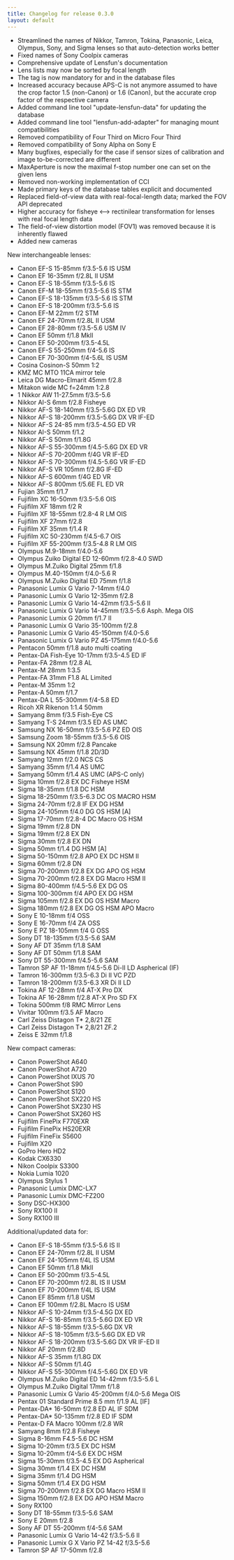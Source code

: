 ```yaml
---
title: Changelog for release 0.3.0
layout: default
---
```


* Streamlined the names of Nikkor, Tamron, Tokina, Panasonic, Leica, Olympus,
  Sony, and Sigma lenses so that auto-detection works better
* Fixed names of Sony Coolpix cameras
* Comprehensive update of Lensfun's documentation
* Lens lists may now be sorted by focal length
* The <cropfactor> tag is now mandatory for <camera> and <lens> in the database files
* Increased accuracy because APS-C is not anymore assumed to have the crop
  factor 1.5 (non-Canon) or 1.6 (Canon), but the accurate crop factor of the
  respective camera
* Added command line tool "update-lensfun-data" for updating the database
* Added command line tool "lensfun-add-adapter" for managing mount compatibilities
* Removed compatibility of Four Third on Micro Four Third
* Removed compatibility of Sony Alpha on Sony E
* Many bugfixes, especially for the case if sensor sizes of calibration and
  image to-be-corrected are different
* MaxAperture is now the maximal f-stop number one can set on the given lens
* Removed non-working implementation of CCI
* Made primary keys of the database tables explicit and documented
* Replaced field-of-view data with real-focal-length data; marked the FOV API
  deprecated
* Higher accuracy for fisheye <--> rectinilear transformation for lenses with
  real focal length data
* The field-of-view distortion model (FOV1) was removed because it is
  inherently flawed
* Added new cameras

New interchangeable lenses:

* Canon EF-S 15-85mm f/3.5-5.6 IS USM
* Canon EF 16-35mm f/2.8L II USM
* Canon EF-S 18-55mm f/3.5-5.6 IS
* Canon EF-M 18-55mm f/3.5-5.6 IS STM
* Canon EF-S 18-135mm f/3.5-5.6 IS STM
* Canon EF-S 18-200mm f/3.5-5.6 IS
* Canon EF-M 22mm f/2 STM
* Canon EF 24-70mm f/2.8L II USM
* Canon EF 28-80mm f/3.5-5.6 USM IV
* Canon EF 50mm f/1.8 MkII
* Canon EF 50-200mm f/3.5-4.5L
* Canon EF-S 55-250mm f/4-5.6 IS
* Canon EF 70-300mm f/4-5.6L IS USM
* Cosina Cosinon-S 50mm 1:2
* KMZ MC MTO 11CA mirror tele
* Leica DG Macro-Elmarit 45mm f/2.8
* Mitakon wide MC f=24mm 1:2.8
* 1 Nikkor AW 11-27.5mm f/3.5-5.6
* Nikkor AI-S 6mm f/2.8 Fisheye
* Nikkor AF-S 18-140mm f/3.5-5.6G DX ED VR
* Nikkor AF-S 18-200mm f/3.5-5.6G DX VR IF-ED
* Nikkor AF-S 24-85 mm f/3.5-4.5G ED VR
* Nikkor AI-S 50mm f/1.2
* Nikkor AF-S 50mm f/1.8G
* Nikkor AF-S 55-300mm f/4.5-5.6G DX ED VR
* Nikkor AF-S 70-200mm f/4G VR IF-ED
* Nikkor AF-S 70-300mm f/4.5-5.6G VR IF-ED
* Nikkor AF-S VR 105mm f/2.8G IF-ED
* Nikkor AF-S 600mm f/4G ED VR
* Nikkor AF-S 800mm f/5.6E FL ED VR
* Fujian 35mm f/1.7
* Fujifilm XC 16-50mm f/3.5-5.6 OIS
* Fujifilm XF 18mm f/2 R
* Fujifilm XF 18-55mm f/2.8-4 R LM OIS
* Fujifilm XF 27mm f/2.8
* Fujifilm XF 35mm f/1.4 R
* Fujifilm XC 50-230mm f/4.5-6.7 OIS
* Fujifilm XF 55-200mm f/3.5-4.8 R LM OIS
* Olympus M.9-18mm f/4.0-5.6
* Olympus Zuiko Digital ED 12-60mm f/2.8-4.0 SWD
* Olympus M.Zuiko Digital 25mm f/1.8
* Olympus M.40-150mm f/4.0-5.6 R
* Olympus M.Zuiko Digital ED 75mm f/1.8
* Panasonic Lumix G Vario 7-14mm f/4.0
* Panasonic Lumix G Vario 12-35mm f/2.8
* Panasonic Lumix G Vario 14-42mm f/3.5-5.6 II
* Panasonic Lumix G Vario 14-45mm f/3.5-5.6 Asph. Mega OIS
* Panasonic Lumix G 20mm f/1.7 II
* Panasonic Lumix G Vario 35-100mm f/2.8
* Panasonic Lumix G Vario 45-150mm f/4.0-5.6
* Panasonic Lumix G Vario PZ 45-175mm f/4.0-5.6
* Pentacon 50mm f/1.8 auto multi coating
* Pentax-DA Fish-Eye 10-17mm f/3.5-4.5 ED IF
* Pentax-FA 28mm f/2.8 AL
* Pentax-M 28mm 1:3.5
* Pentax-FA 31mm F1.8 AL Limited
* Pentax-M 35mm 1:2
* Pentax-A 50mm f/1.7
* Pentax-DA L 55-300mm f/4-5.8 ED
* Ricoh XR Rikenon 1:1.4 50mm
* Samyang 8mm f/3.5 Fish-Eye CS
* Samyang T-S 24mm f/3.5 ED AS UMC
* Samsung NX 16-50mm f/3.5-5.6 PZ ED OIS
* Samsung Zoom 18-55mm f/3.5-5.6 OIS
* Samsung NX 20mm f/2.8 Pancake
* Samsung NX 45mm f/1.8 2D/3D
* Samyang 12mm f/2.0 NCS CS
* Samyang 35mm f/1.4 AS UMC
* Samyang 50mm f/1.4 AS UMC (APS-C only)
* Sigma 10mm f/2.8 EX DC Fisheye HSM
* Sigma 18-35mm f/1.8 DC HSM
* Sigma 18-250mm f/3.5-6.3 DC OS MACRO HSM
* Sigma 24-70mm f/2.8 IF EX DG HSM
* Sigma 24-105mm f/4.0 DG OS HSM [A]
* Sigma 17-70mm f/2.8-4 DC Macro OS HSM
* Sigma 19mm f/2.8 DN
* Sigma 19mm f/2.8 EX DN
* Sigma 30mm f/2.8 EX DN
* Sigma 50mm f/1.4 DG HSM [A]
* Sigma 50-150mm f/2.8 APO EX DC HSM II
* Sigma 60mm f/2.8 DN
* Sigma 70-200mm f/2.8 EX DG APO OS HSM
* Sigma 70-200mm f/2.8 EX DG Macro HSM II
* Sigma 80-400mm f/4.5-5.6 EX DG OS
* Sigma 100-300mm f/4 APO EX DG HSM
* Sigma 105mm f/2.8 EX DG OS HSM Macro
* Sigma 180mm f/2.8 EX DG OS HSM APO Macro
* Sony E 10-18mm f/4 OSS
* Sony E 16-70mm f/4 ZA OSS
* Sony E PZ 18-105mm f/4 G OSS
* Sony DT 18-135mm f/3.5-5.6 SAM
* Sony AF DT 35mm f/1.8 SAM
* Sony AF DT 50mm f/1.8 SAM
* Sony DT 55-300mm f/4.5-5.6 SAM
* Tamron SP AF 11-18mm f/4.5-5.6 Di-II LD Aspherical (IF)
* Tamron 16-300mm f/3.5-6.3 Di II VC PZD
* Tamron 18-200mm f/3.5-6.3 XR Di II LD
* Tokina AF 12-28mm f/4 AT-X Pro DX
* Tokina AF 16-28mm f/2.8 AT-X Pro SD FX
* Tokina 500mm f/8 RMC Mirror Lens
* Vivitar 100mm f/3.5 AF Macro
* Carl Zeiss Distagon T* 2,8/21 ZE
* Carl Zeiss Distagon T* 2,8/21 ZF.2
* Zeiss E 32mm f/1.8

New compact cameras:

* Canon PowerShot A640
* Canon PowerShot A720
* Canon PowerShot IXUS 70
* Canon PowerShot S90
* Canon PowerShot S120
* Canon PowerShot SX220 HS
* Canon PowerShot SX230 HS
* Canon PowerShot SX260 HS
* Fujifilm FinePix F770EXR
* Fujifilm FinePix HS20EXR
* Fujifilm FineFix S5600
* Fujifilm X20
* GoPro Hero HD2
* Kodak CX6330
* Nikon Coolpix S3300
* Nokia Lumia 1020
* Olympus Stylus 1
* Panasonic Lumix DMC-LX7
* Panasonic Lumix DMC-FZ200
* Sony DSC-HX300
* Sony RX100 II
* Sony RX100 III

Additional/updated data for:

* Canon EF-S 18-55mm f/3.5-5.6 IS II
* Canon EF 24-70mm f/2.8L II USM
* Canon EF 24-105mm f/4L IS USM
* Canon EF 50mm f/1.8 MkII
* Canon EF 50-200mm f/3.5-4.5L
* Canon EF 70-200mm f/2.8L IS II USM
* Canon EF 70-200mm f/4L IS USM
* Canon EF 85mm f/1.8 USM
* Canon EF 100mm f/2.8L Macro IS USM
* Nikkor AF-S 10-24mm f/3.5-4.5G DX ED
* Nikkor AF-S 16-85mm f/3.5-5.6G DX ED VR
* Nikkor AF-S 18-55mm f/3.5-5.6G DX VR
* Nikkor AF-S 18-105mm f/3.5-5.6G DX ED VR
* Nikkor AF-S 18-200mm f/3.5-5.6G DX VR IF-ED II
* Nikkor AF 20mm f/2.8D
* Nikkor AF-S 35mm f/1.8G DX
* Nikkor AF-S 50mm f/1.4G
* Nikkor AF-S 55-300mm f/4.5-5.6G DX ED VR
* Olympus M.Zuiko Digital ED 14-42mm f/3.5-5.6 L
* Olympus M.Zuiko Digital 17mm f/1.8
* Panasonic Lumix G Vario 45-200mm f/4.0-5.6 Mega OIS
* Pentax 01 Standard Prime 8.5 mm f/1.9 AL [IF]
* Pentax-DA* 16-50mm f/2.8 ED AL IF SDM
* Pentax-DA* 50-135mm f/2.8 ED IF SDM
* Pentax-D FA Macro 100mm f/2.8 WR
* Samyang 8mm f/2.8 Fisheye
* Sigma 8-16mm F4.5-5.6 DC HSM
* Sigma 10-20mm f/3.5 EX DC HSM
* Sigma 10-20mm f/4-5.6 EX DC HSM
* Sigma 15-30mm f/3.5-4.5 EX DG Aspherical
* Sigma 30mm f/1.4 EX DC HSM
* Sigma 35mm f/1.4 DG HSM
* Sigma 50mm f/1.4 EX DG HSM
* Sigma 70-200mm f/2.8 EX DG Macro HSM II
* Sigma 150mm f/2.8 EX DG APO HSM Macro
* Sony RX100
* Sony DT 18-55mm f/3.5-5.6 SAM
* Sony E 20mm f/2.8
* Sony AF DT 55-200mm f/4-5.6 SAM
* Panasonic Lumix G Vario 14-42 f/3.5-5.6 II
* Panasonic Lumix G X Vario PZ 14-42 f/3.5-5.6
* Tamron SP AF 17-50mm f/2.8
